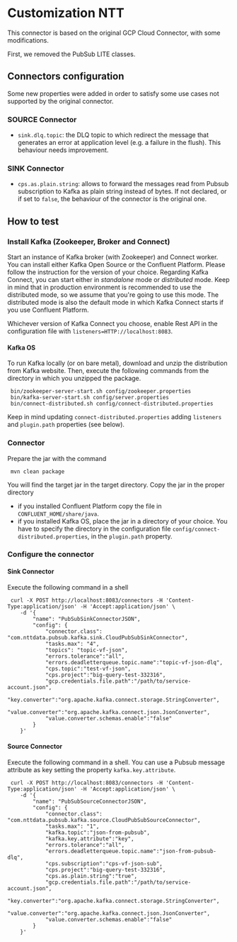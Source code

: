 # Customization NTT

This connector is based on the original GCP Cloud Connector, with some modifications.

First, we removed the PubSub LITE classes.

## Connectors configuration

Some new properties were added in order to satisfy some use cases not supported by the original connector.

### SOURCE Connector

* ```sink.dlq.topic```: the DLQ topic to which redirect the message that generates an error at application level (e.g. a failure in the flush). This behaviour needs improvement.

### SINK Connector

* ```cps.as.plain.string```: allows to forward the messages read from Pubsub subscription to Kafka as plain string instead of bytes. If not declared, or if set to ```false```, the behaviour of the connector is the original one.


## How to test

### Install Kafka (Zookeeper, Broker and Connect)
Start an instance of Kafka broker (with Zookeeper) and Connect worker. 
You can install either Kafka Open Source or the Confluent Platform.
Please follow the instruction for the version of your choice. Regarding Kafka Connect, you can start 
either in *standalone* mode or *distributed* mode. Keep in mind that in production environment is recommended
to use the distributed mode, so we assume that you're going to use this mode. The distributed mode is also the 
default mode in which Kafka Connect starts if you use Confluent Platform.

Whichever version of Kafka Connect you choose, enable Rest API in the configuration file with ```listeners=HTTP://localhost:8083```.

#### Kafka OS

To run Kafka locally (or on bare metal), download and unzip the distribution from Kafka website. Then, execute the
following commands from the directory in which you unzipped the package.

     bin/zookeeper-server-start.sh config/zookeeper.properties
     bin/kafka-server-start.sh config/server.properties
     bin/connect-distributed.sh config/connect-distributed.properties

Keep in mind updating ```connect-distributed.properties``` adding ```listeners``` and ```plugin.path``` properties (see below).

### Connector

Prepare the jar with the command

     mvn clean package

You will find the target jar in the target directory. Copy the jar in the proper directory

- if you installed Confluent Platform copy the file in ```CONFLUENT_HOME/share/java```. 
- if you installed Kafka OS, place the jar in a directory of your choice. You have to specify the directory in the configuration file ```config/connect-distributed.properties```, in the ```plugin.path``` property.

### Configure the connector

#### Sink Connector

Execute the following command in a shell

     curl -X POST http://localhost:8083/connectors -H 'Content-Type:application/json' -H 'Accept:application/json' \
        -d '{
            "name": "PubSubSinkConnectorJSON",
            "config": {
                "connector.class": "com.nttdata.pubsub.kafka.sink.CloudPubSubSinkConnector",
                "tasks.max": "4",
                "topics": "topic-vf-json",
                "errors.tolerance":"all",
                "errors.deadletterqueue.topic.name":"topic-vf-json-dlq",
                "cps.topic":"test-vf-json",
                "cps.project":"big-query-test-332316",
                "gcp.credentials.file.path":"/path/to/service-account.json",
                "key.converter":"org.apache.kafka.connect.storage.StringConverter",
                "value.converter":"org.apache.kafka.connect.json.JsonConverter",
                "value.converter.schemas.enable":"false"
            }
        }'

#### Source Connector

Execute the following command in a shell. You can use a Pubsub message attribute as key 
setting the property ```kafka.key.attribute```. 

     curl -X POST http://localhost:8083/connectors -H 'Content-Type:application/json' -H 'Accept:application/json' \
        -d '{
            "name": "PubSubSourceConnectorJSON",
            "config": {
                "connector.class": "com.nttdata.pubsub.kafka.source.CloudPubSubSourceConnector",
                "tasks.max": "1",
                "kafka.topic":"json-from-pubsub",
                "kafka.key.attribute":"key",
                "errors.tolerance":"all",
                "errors.deadletterqueue.topic.name":"json-from-pubsub-dlq",
                "cps.subscription":"cps-vf-json-sub",
                "cps.project":"big-query-test-332316",
                "cps.as.plain.string":"true",
                "gcp.credentials.file.path":"/path/to/service-account.json",
                "key.converter":"org.apache.kafka.connect.storage.StringConverter",
                "value.converter":"org.apache.kafka.connect.json.JsonConverter",
                "value.converter.schemas.enable":"false"
            }
        }'